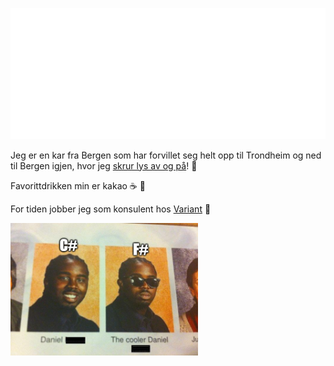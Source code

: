 [![](https://raw.githubusercontent.com/trulshj/trulshj/master/hilsen.svg)](https://truls.dev)

Jeg er en kar fra Bergen som har forvillet seg helt opp til Trondheim og ned til Bergen igjen, hvor jeg [skrur lys av og på](https://xkcd.com/722)! :bug:

Favorittdrikken min er kakao :coffee: :chocolate_bar:

For tiden jobber jeg som konsulent hos [Variant](https://www.variant.no/) 💜

<img src="/static/csharpfsharp.png" alt="F# ftw" width="300" />
